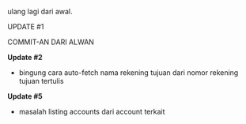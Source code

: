 ulang lagi dari awal.

UPDATE #1

COMMIT-AN DARI ALWAN


**Update #2**
    
- bingung cara auto-fetch nama rekening tujuan dari nomor rekening tujuan tertulis


**Update #5**

- masalah listing accounts dari account terkait